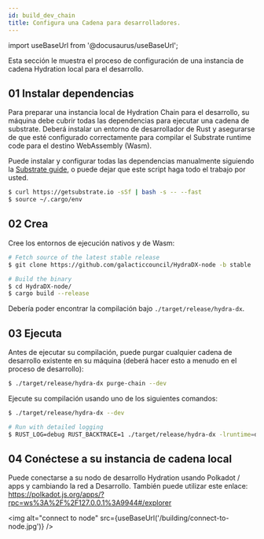 ```yaml
---
id: build_dev_chain
title: Configura una Cadena para desarrolladores.
---
```


import useBaseUrl from '@docusaurus/useBaseUrl';

Esta sección le muestra el proceso de configuración de una instancia de cadena Hydration local para el desarrollo.

## 01 Instalar dependencias

Para preparar una instancia local de Hydration Chain para el desarrollo, su máquina debe cubrir todas las dependencias para ejecutar una cadena de substrate. Deberá instalar un entorno de desarrollador de Rust y asegurarse de que esté configurado correctamente para compilar el Substrate runtime code  para el destino WebAssembly (Wasm).


Puede instalar y configurar todas las dependencias  manualmente siguiendo la [Substrate guide](https://substrate.dev/docs/en/knowledgebase/getting-started), o puede dejar que este script haga todo el trabajo por usted.

```bash
$ curl https://getsubstrate.io -sSf | bash -s -- --fast
$ source ~/.cargo/env
```

## 02 Crea

Cree los entornos de ejecución nativos y de Wasm:

```bash
# Fetch source of the latest stable release
$ git clone https://github.com/galacticcouncil/HydraDX-node -b stable

# Build the binary
$ cd HydraDX-node/
$ cargo build --release
```

Debería poder encontrar la compilación bajo  `./target/release/hydra-dx`.

## 03 Ejecuta

Antes de ejecutar su compilación, puede purgar cualquier cadena de desarrollo existente en su máquina (deberá hacer esto a menudo en el proceso de desarrollo):



```bash
$ ./target/release/hydra-dx purge-chain --dev
```

Ejecute su compilación usando uno de los siguientes comandos:



```bash
$ ./target/release/hydra-dx --dev

# Run with detailed logging
$ RUST_LOG=debug RUST_BACKTRACE=1 ./target/release/hydra-dx -lruntime=debug --dev
```

## 04 Conéctese a su instancia de cadena local

Puede conectarse a su nodo de desarrollo Hydration usando Polkadot / apps y cambiando la red a Desarrollo. También puede utilizar este enlace:
https://polkadot.js.org/apps/?rpc=ws%3A%2F%2F127.0.0.1%3A9944#/explorer

<img alt="connect to node" src={useBaseUrl('/building/connect-to-node.jpg')} />
